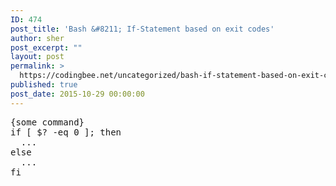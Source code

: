 ```yaml
---
ID: 474
post_title: 'Bash &#8211; If-Statement based on exit codes'
author: sher
post_excerpt: ""
layout: post
permalink: >
  https://codingbee.net/uncategorized/bash-if-statement-based-on-exit-codes
published: true
post_date: 2015-10-29 00:00:00
---
```


<pre>
{some command}
if [ $? -eq 0 ]; then
  ...
else
  ...
fi
</pre>